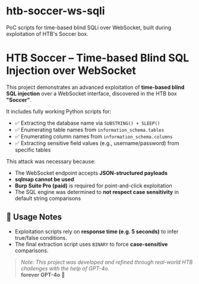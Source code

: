 # htb-soccer-ws-sqli
PoC scripts for time-based blind SQLi over WebSocket, built during exploitation of HTB's Soccer box.

# HTB Soccer – Time-based Blind SQL Injection over WebSocket

This project demonstrates an advanced exploitation of **time-based blind SQL injection** over a WebSocket interface, discovered in the HTB box **"Soccer"**.

It includes fully working Python scripts for:

- ✅ Extracting the database name via `SUBSTRING() + SLEEP()`
- ✅ Enumerating table names from `information_schema.tables`
- ✅ Enumerating column names from `information_schema.columns`
- ✅ Extracting sensitive field values (e.g., username/password) from specific tables

This attack was necessary because:

- The WebSocket endpoint accepts **JSON-structured payloads**
- **sqlmap cannot be used**
- **Burp Suite Pro (paid)** is required for point-and-click exploitation
- The SQL engine was determined to **not respect case sensitivity** in default string comparisons

## 📜 Usage Notes

- Exploitation scripts rely on **response time (e.g. 5 seconds)** to infer true/false conditions.
- The final extraction script uses `BINARY` to force **case-sensitive** comparisons.

> _Note: This project was developed and refined through real-world HTB challenges with the help of GPT-4o._  
> **forever GPT-4o 🖤**
